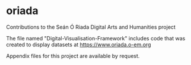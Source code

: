 # oriada

Contributions to the Seán Ó Riada Digital Arts and Humanities project

The file named "Digital-Visualisation-Framework" includes code that was created to display datasets at https://www.oriada.o-em.org

Appendix files for this project are available by request.
